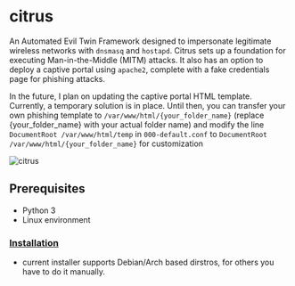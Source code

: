# citrus

An Automated Evil Twin Framework designed to impersonate legitimate wireless networks with `dnsmasq` and `hostapd`. Citrus sets up a foundation for executing Man-in-the-Middle (MITM) attacks. It also has an option to deploy a captive portal using `apache2`, complete with a fake credentials page for phishing attacks. 

In the future, I plan on updating the captive portal HTML template. Currently, a temporary solution is in place. Until then, you can transfer your own phishing template to `/var/www/html/{your_folder_name}` (replace {your_folder_name} with your actual folder name) and modify the line `DocumentRoot /var/www/html/temp` in `000-default.conf` to `DocumentRoot /var/www/html/{your_folder_name}` for customization

![citrus](https://github.com/emreutkan/citrus/assets/127414322/d3dfd626-c568-46f3-a77f-4da0433c1f86)

## Prerequisites
- Python 3
- Linux environment
### [Installation](https://github.com/emreutkan/citrus/releases/tag/v1.0.0)
- current installer supports Debian/Arch based dirstros, for others you have to do it manually.
